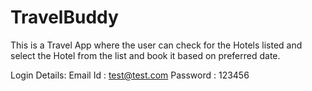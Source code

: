 # TravelBuddy

This is a Travel App where the user can check for the Hotels listed and select the Hotel from the list and book it based on preferred date.

Login Details:
Email Id : test@test.com 
Password : 123456 
